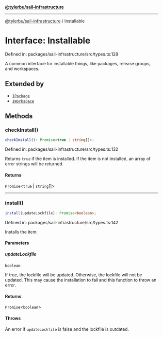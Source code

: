 [**@tylerbu/sail-infrastructure**](../README.md)

***

[@tylerbu/sail-infrastructure](../README.md) / Installable

# Interface: Installable

Defined in: packages/sail-infrastructure/src/types.ts:128

A common interface for installable things, like packages, release groups, and workspaces.

## Extended by

- [`IPackage`](IPackage.md)
- [`IWorkspace`](IWorkspace.md)

## Methods

### checkInstall()

```ts
checkInstall(): Promise<true | string[]>;
```

Defined in: packages/sail-infrastructure/src/types.ts:132

Returns `true` if the item is installed. If the item is not installed, an array of error strings will be returned.

#### Returns

`Promise`\<`true` \| `string`[]\>

***

### install()

```ts
install(updateLockfile): Promise<boolean>;
```

Defined in: packages/sail-infrastructure/src/types.ts:142

Installs the item.

#### Parameters

##### updateLockfile

`boolean`

If true, the lockfile will be updated. Otherwise, the lockfile will not be updated. This
may cause the installation to fail and this function to throw an error.

#### Returns

`Promise`\<`boolean`\>

#### Throws

An error if `updateLockfile` is false and the lockfile is outdated.
